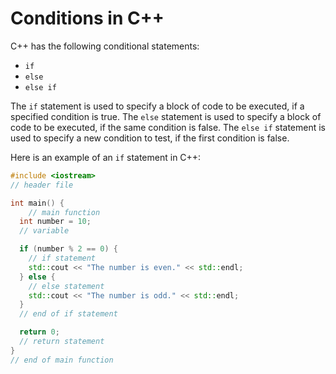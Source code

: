 # Conditions in C++

C++ has the following conditional statements:

* `if`
* `else`
* `else if`

The `if` statement is used to specify a block of code to be executed, if a specified condition is true. The `else` statement is used to specify a block of code to be executed, if the same condition is false. The `else if` statement is used to specify a new condition to test, if the first condition is false.

Here is an example of an `if` statement in C++:

```c++
#include <iostream> 
// header file

int main() { 
    // main function
  int number = 10; 
  // variable

  if (number % 2 == 0) {  
    // if statement
    std::cout << "The number is even." << std::endl;
  } else { 
    // else statement
    std::cout << "The number is odd." << std::endl;
  } 
  // end of if statement

  return 0; 
  // return statement
}       
// end of main function
```